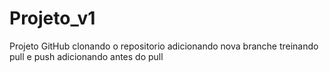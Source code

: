 # Projeto_v1
Projeto GitHub
clonando o repositorio
adicionando nova branche 
treinando pull e push
adicionando antes do pull 
